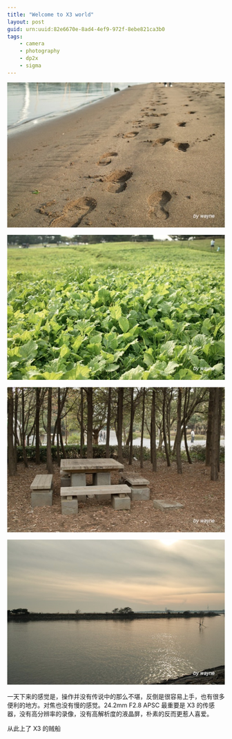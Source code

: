 ```yaml
---
title: "Welcome to X3 world"
layout: post
guid: urn:uuid:82e6670e-8ad4-4ef9-972f-8ebe821ca3b0
tags:
    - camera
    - photography
    - dp2x
    - sigma
---
```


[![](/media/files/2011/11/29/SDIM0029.jpg "")](http://www.flickr.com/photos/lhzhang/6423070739/in/photostream "")

[![](/media/files/2011/11/29/SDIM0055.jpg "")](http://www.flickr.com/photos/lhzhang/6423073915/in/photostream "")

[![](/media/files/2011/11/29/SDIM0061.jpg "")](http://www.flickr.com/photos/lhzhang/6423075223/in/photostream "")

[![](/media/files/2011/11/29/SDIM0087.jpg "")](http://www.flickr.com/photos/lhzhang/6423083557/in/photostream "")

一天下来的感觉是，操作并没有传说中的那么不堪，反倒是很容易上手，也有很多便利的地方。对焦也没有慢的感觉。24.2mm F2.8 APSC 最重要是 X3 的传感器，没有高分辨率的录像，没有高解析度的液晶屏，朴素的反而更惹人喜爱。

从此上了 X3 的贼船
